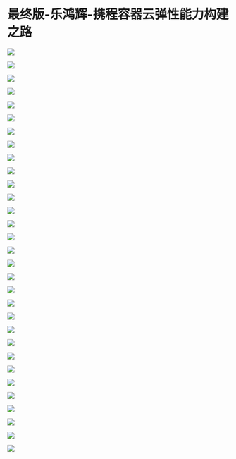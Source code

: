 # 最终版-乐鸿辉-携程容器云弹性能力构建之路

![](https://raw.githubusercontent.com/hellojd2018/ms_document/master/Qcon/Qcon_shanghai_2018/images/093932980GSBFYv/201905130939_4.png)


![](https://raw.githubusercontent.com/hellojd2018/ms_document/master/Qcon/Qcon_shanghai_2018/images/093932980GSBFYv/201905130939_5.png)


![](https://raw.githubusercontent.com/hellojd2018/ms_document/master/Qcon/Qcon_shanghai_2018/images/093932980GSBFYv/201905130939_6.png)


![](https://raw.githubusercontent.com/hellojd2018/ms_document/master/Qcon/Qcon_shanghai_2018/images/093932980GSBFYv/201905130939_7.png)


![](https://raw.githubusercontent.com/hellojd2018/ms_document/master/Qcon/Qcon_shanghai_2018/images/093932980GSBFYv/201905130939_8.png)


![](https://raw.githubusercontent.com/hellojd2018/ms_document/master/Qcon/Qcon_shanghai_2018/images/093932980GSBFYv/201905130939_9.png)


![](https://raw.githubusercontent.com/hellojd2018/ms_document/master/Qcon/Qcon_shanghai_2018/images/093932980GSBFYv/201905130939_10.png)


![](https://raw.githubusercontent.com/hellojd2018/ms_document/master/Qcon/Qcon_shanghai_2018/images/093932980GSBFYv/201905130939_11.png)


![](https://raw.githubusercontent.com/hellojd2018/ms_document/master/Qcon/Qcon_shanghai_2018/images/093932980GSBFYv/201905130939_12.png)


![](https://raw.githubusercontent.com/hellojd2018/ms_document/master/Qcon/Qcon_shanghai_2018/images/093932980GSBFYv/201905130939_13.png)


![](https://raw.githubusercontent.com/hellojd2018/ms_document/master/Qcon/Qcon_shanghai_2018/images/093932980GSBFYv/201905130939_14.png)


![](https://raw.githubusercontent.com/hellojd2018/ms_document/master/Qcon/Qcon_shanghai_2018/images/093932980GSBFYv/201905130939_15.png)


![](https://raw.githubusercontent.com/hellojd2018/ms_document/master/Qcon/Qcon_shanghai_2018/images/093932980GSBFYv/201905130939_16.png)


![](https://raw.githubusercontent.com/hellojd2018/ms_document/master/Qcon/Qcon_shanghai_2018/images/093932980GSBFYv/201905130939_17.png)


![](https://raw.githubusercontent.com/hellojd2018/ms_document/master/Qcon/Qcon_shanghai_2018/images/093932980GSBFYv/201905130939_18.png)


![](https://raw.githubusercontent.com/hellojd2018/ms_document/master/Qcon/Qcon_shanghai_2018/images/093932980GSBFYv/201905130939_19.png)


![](https://raw.githubusercontent.com/hellojd2018/ms_document/master/Qcon/Qcon_shanghai_2018/images/093932980GSBFYv/201905130939_20.png)


![](https://raw.githubusercontent.com/hellojd2018/ms_document/master/Qcon/Qcon_shanghai_2018/images/093932980GSBFYv/201905130939_21.png)


![](https://raw.githubusercontent.com/hellojd2018/ms_document/master/Qcon/Qcon_shanghai_2018/images/093932980GSBFYv/201905130939_22.png)


![](https://raw.githubusercontent.com/hellojd2018/ms_document/master/Qcon/Qcon_shanghai_2018/images/093932980GSBFYv/201905130939_23.png)


![](https://raw.githubusercontent.com/hellojd2018/ms_document/master/Qcon/Qcon_shanghai_2018/images/093932980GSBFYv/201905130939_24.png)


![](https://raw.githubusercontent.com/hellojd2018/ms_document/master/Qcon/Qcon_shanghai_2018/images/093932980GSBFYv/201905130939_25.png)


![](https://raw.githubusercontent.com/hellojd2018/ms_document/master/Qcon/Qcon_shanghai_2018/images/093932980GSBFYv/201905130939_26.png)


![](https://raw.githubusercontent.com/hellojd2018/ms_document/master/Qcon/Qcon_shanghai_2018/images/093932980GSBFYv/201905130939_27.png)


![](https://raw.githubusercontent.com/hellojd2018/ms_document/master/Qcon/Qcon_shanghai_2018/images/093932980GSBFYv/201905130939_28.png)


![](https://raw.githubusercontent.com/hellojd2018/ms_document/master/Qcon/Qcon_shanghai_2018/images/093932980GSBFYv/201905130939_29.png)


![](https://raw.githubusercontent.com/hellojd2018/ms_document/master/Qcon/Qcon_shanghai_2018/images/093932980GSBFYv/201905130939_30.png)


![](https://raw.githubusercontent.com/hellojd2018/ms_document/master/Qcon/Qcon_shanghai_2018/images/093932980GSBFYv/201905130939_31.png)


![](https://raw.githubusercontent.com/hellojd2018/ms_document/master/Qcon/Qcon_shanghai_2018/images/093932980GSBFYv/201905130939_32.png)


![](https://raw.githubusercontent.com/hellojd2018/ms_document/master/Qcon/Qcon_shanghai_2018/images/093932980GSBFYv/201905130939_33.png)


![](https://raw.githubusercontent.com/hellojd2018/ms_document/master/Qcon/Qcon_shanghai_2018/images/093932980GSBFYv/201905130939_34.png)


